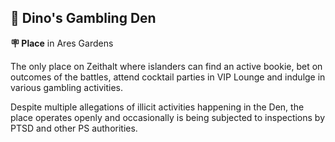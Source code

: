 ## 🎰 Dino's Gambling Den

**🪧 Place** in Ares Gardens

The only place on Zeithalt where islanders can find an active bookie, bet on outcomes of the battles, attend cocktail parties in VIP Lounge and indulge in various gambling activities.

Despite multiple allegations of illicit activities happening in the Den, the place operates openly and occasionally is being subjected to inspections by PTSD and other PS authorities.

<!---
keywords: ps, ares, gardens, dino, gambling, den, bookie, vip, lounge
aliases: 
-->